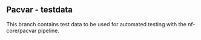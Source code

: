 
## Pacvar - testdata
This branch contains test data to be used for automated testing with the nf-core/pacvar pipeline.
